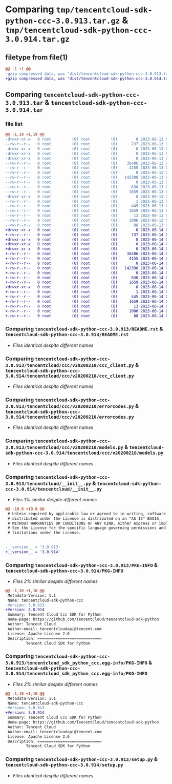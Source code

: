 # Comparing `tmp/tencentcloud-sdk-python-ccc-3.0.913.tar.gz` & `tmp/tencentcloud-sdk-python-ccc-3.0.914.tar.gz`

## filetype from file(1)

```diff
@@ -1 +1 @@
-gzip compressed data, was "dist/tencentcloud-sdk-python-ccc-3.0.913.tar", last modified: Tue Jun 13 02:06:13 2023, max compression
+gzip compressed data, was "dist/tencentcloud-sdk-python-ccc-3.0.914.tar", last modified: Wed Jun 14 00:20:52 2023, max compression
```

## Comparing `tencentcloud-sdk-python-ccc-3.0.913.tar` & `tencentcloud-sdk-python-ccc-3.0.914.tar`

### file list

```diff
@@ -1,19 +1,19 @@
-drwxr-xr-x   0 root         (0) root         (0)        0 2023-06-13 02:06:13.000000 tencentcloud-sdk-python-ccc-3.0.913/
--rw-r--r--   0 root         (0) root         (0)      737 2023-06-13 02:06:13.000000 tencentcloud-sdk-python-ccc-3.0.913/README.rst
-drwxr-xr-x   0 root         (0) root         (0)        0 2023-06-13 02:06:13.000000 tencentcloud-sdk-python-ccc-3.0.913/tencentcloud/
-drwxr-xr-x   0 root         (0) root         (0)        0 2023-06-13 02:06:13.000000 tencentcloud-sdk-python-ccc-3.0.913/tencentcloud/ccc/
-drwxr-xr-x   0 root         (0) root         (0)        0 2023-06-13 02:06:13.000000 tencentcloud-sdk-python-ccc-3.0.913/tencentcloud/ccc/v20200210/
--rw-r--r--   0 root         (0) root         (0)    36406 2023-06-13 02:06:13.000000 tencentcloud-sdk-python-ccc-3.0.913/tencentcloud/ccc/v20200210/ccc_client.py
--rw-r--r--   0 root         (0) root         (0)     4155 2023-06-13 02:06:13.000000 tencentcloud-sdk-python-ccc-3.0.913/tencentcloud/ccc/v20200210/errorcodes.py
--rw-r--r--   0 root         (0) root         (0)        0 2023-06-13 02:06:13.000000 tencentcloud-sdk-python-ccc-3.0.913/tencentcloud/ccc/v20200210/__init__.py
--rw-r--r--   0 root         (0) root         (0)   142398 2023-06-13 02:06:13.000000 tencentcloud-sdk-python-ccc-3.0.913/tencentcloud/ccc/v20200210/models.py
--rw-r--r--   0 root         (0) root         (0)        0 2023-06-13 02:06:13.000000 tencentcloud-sdk-python-ccc-3.0.913/tencentcloud/ccc/__init__.py
--rw-r--r--   0 root         (0) root         (0)      630 2023-06-13 02:06:13.000000 tencentcloud-sdk-python-ccc-3.0.913/tencentcloud/__init__.py
--rw-r--r--   0 root         (0) root         (0)     1659 2023-06-13 02:06:13.000000 tencentcloud-sdk-python-ccc-3.0.913/PKG-INFO
-drwxr-xr-x   0 root         (0) root         (0)        0 2023-06-13 02:06:13.000000 tencentcloud-sdk-python-ccc-3.0.913/tencentcloud_sdk_python_ccc.egg-info/
--rw-r--r--   0 root         (0) root         (0)        1 2023-06-13 02:06:13.000000 tencentcloud-sdk-python-ccc-3.0.913/tencentcloud_sdk_python_ccc.egg-info/dependency_links.txt
--rw-r--r--   0 root         (0) root         (0)      445 2023-06-13 02:06:13.000000 tencentcloud-sdk-python-ccc-3.0.913/tencentcloud_sdk_python_ccc.egg-info/SOURCES.txt
--rw-r--r--   0 root         (0) root         (0)     1659 2023-06-13 02:06:13.000000 tencentcloud-sdk-python-ccc-3.0.913/tencentcloud_sdk_python_ccc.egg-info/PKG-INFO
--rw-r--r--   0 root         (0) root         (0)       13 2023-06-13 02:06:13.000000 tencentcloud-sdk-python-ccc-3.0.913/tencentcloud_sdk_python_ccc.egg-info/top_level.txt
--rw-r--r--   0 root         (0) root         (0)     1006 2023-06-13 02:06:13.000000 tencentcloud-sdk-python-ccc-3.0.913/setup.py
--rw-r--r--   0 root         (0) root         (0)       88 2023-06-13 02:06:13.000000 tencentcloud-sdk-python-ccc-3.0.913/setup.cfg
+drwxr-xr-x   0 root         (0) root         (0)        0 2023-06-14 00:20:52.000000 tencentcloud-sdk-python-ccc-3.0.914/
+-rw-r--r--   0 root         (0) root         (0)      737 2023-06-14 00:20:52.000000 tencentcloud-sdk-python-ccc-3.0.914/README.rst
+drwxr-xr-x   0 root         (0) root         (0)        0 2023-06-14 00:20:52.000000 tencentcloud-sdk-python-ccc-3.0.914/tencentcloud/
+drwxr-xr-x   0 root         (0) root         (0)        0 2023-06-14 00:20:52.000000 tencentcloud-sdk-python-ccc-3.0.914/tencentcloud/ccc/
+drwxr-xr-x   0 root         (0) root         (0)        0 2023-06-14 00:20:52.000000 tencentcloud-sdk-python-ccc-3.0.914/tencentcloud/ccc/v20200210/
+-rw-r--r--   0 root         (0) root         (0)    36406 2023-06-14 00:20:52.000000 tencentcloud-sdk-python-ccc-3.0.914/tencentcloud/ccc/v20200210/ccc_client.py
+-rw-r--r--   0 root         (0) root         (0)     4155 2023-06-14 00:20:52.000000 tencentcloud-sdk-python-ccc-3.0.914/tencentcloud/ccc/v20200210/errorcodes.py
+-rw-r--r--   0 root         (0) root         (0)        0 2023-06-14 00:20:52.000000 tencentcloud-sdk-python-ccc-3.0.914/tencentcloud/ccc/v20200210/__init__.py
+-rw-r--r--   0 root         (0) root         (0)   142398 2023-06-14 00:20:52.000000 tencentcloud-sdk-python-ccc-3.0.914/tencentcloud/ccc/v20200210/models.py
+-rw-r--r--   0 root         (0) root         (0)        0 2023-06-14 00:20:52.000000 tencentcloud-sdk-python-ccc-3.0.914/tencentcloud/ccc/__init__.py
+-rw-r--r--   0 root         (0) root         (0)      630 2023-06-14 00:20:52.000000 tencentcloud-sdk-python-ccc-3.0.914/tencentcloud/__init__.py
+-rw-r--r--   0 root         (0) root         (0)     1659 2023-06-14 00:20:52.000000 tencentcloud-sdk-python-ccc-3.0.914/PKG-INFO
+drwxr-xr-x   0 root         (0) root         (0)        0 2023-06-14 00:20:52.000000 tencentcloud-sdk-python-ccc-3.0.914/tencentcloud_sdk_python_ccc.egg-info/
+-rw-r--r--   0 root         (0) root         (0)        1 2023-06-14 00:20:52.000000 tencentcloud-sdk-python-ccc-3.0.914/tencentcloud_sdk_python_ccc.egg-info/dependency_links.txt
+-rw-r--r--   0 root         (0) root         (0)      445 2023-06-14 00:20:52.000000 tencentcloud-sdk-python-ccc-3.0.914/tencentcloud_sdk_python_ccc.egg-info/SOURCES.txt
+-rw-r--r--   0 root         (0) root         (0)     1659 2023-06-14 00:20:52.000000 tencentcloud-sdk-python-ccc-3.0.914/tencentcloud_sdk_python_ccc.egg-info/PKG-INFO
+-rw-r--r--   0 root         (0) root         (0)       13 2023-06-14 00:20:52.000000 tencentcloud-sdk-python-ccc-3.0.914/tencentcloud_sdk_python_ccc.egg-info/top_level.txt
+-rw-r--r--   0 root         (0) root         (0)     1006 2023-06-14 00:20:52.000000 tencentcloud-sdk-python-ccc-3.0.914/setup.py
+-rw-r--r--   0 root         (0) root         (0)       88 2023-06-14 00:20:52.000000 tencentcloud-sdk-python-ccc-3.0.914/setup.cfg
```

### Comparing `tencentcloud-sdk-python-ccc-3.0.913/README.rst` & `tencentcloud-sdk-python-ccc-3.0.914/README.rst`

 * *Files identical despite different names*

### Comparing `tencentcloud-sdk-python-ccc-3.0.913/tencentcloud/ccc/v20200210/ccc_client.py` & `tencentcloud-sdk-python-ccc-3.0.914/tencentcloud/ccc/v20200210/ccc_client.py`

 * *Files identical despite different names*

### Comparing `tencentcloud-sdk-python-ccc-3.0.913/tencentcloud/ccc/v20200210/errorcodes.py` & `tencentcloud-sdk-python-ccc-3.0.914/tencentcloud/ccc/v20200210/errorcodes.py`

 * *Files identical despite different names*

### Comparing `tencentcloud-sdk-python-ccc-3.0.913/tencentcloud/ccc/v20200210/models.py` & `tencentcloud-sdk-python-ccc-3.0.914/tencentcloud/ccc/v20200210/models.py`

 * *Files identical despite different names*

### Comparing `tencentcloud-sdk-python-ccc-3.0.913/tencentcloud/__init__.py` & `tencentcloud-sdk-python-ccc-3.0.914/tencentcloud/__init__.py`

 * *Files 1% similar despite different names*

```diff
@@ -10,8 +10,8 @@
 # Unless required by applicable law or agreed to in writing, software
 # distributed under the License is distributed on an "AS IS" BASIS,
 # WITHOUT WARRANTIES OR CONDITIONS OF ANY KIND, either express or implied.
 # See the License for the specific language governing permissions and
 # limitations under the License.
 
 
-__version__ = '3.0.913'
+__version__ = '3.0.914'
```

### Comparing `tencentcloud-sdk-python-ccc-3.0.913/PKG-INFO` & `tencentcloud-sdk-python-ccc-3.0.914/PKG-INFO`

 * *Files 2% similar despite different names*

```diff
@@ -1,10 +1,10 @@
 Metadata-Version: 1.1
 Name: tencentcloud-sdk-python-ccc
-Version: 3.0.913
+Version: 3.0.914
 Summary: Tencent Cloud Ccc SDK for Python
 Home-page: https://github.com/TencentCloud/tencentcloud-sdk-python
 Author: Tencent Cloud
 Author-email: tencentcloudapi@tencent.com
 License: Apache License 2.0
 Description: ============================
         Tencent Cloud SDK for Python
```

### Comparing `tencentcloud-sdk-python-ccc-3.0.913/tencentcloud_sdk_python_ccc.egg-info/PKG-INFO` & `tencentcloud-sdk-python-ccc-3.0.914/tencentcloud_sdk_python_ccc.egg-info/PKG-INFO`

 * *Files 2% similar despite different names*

```diff
@@ -1,10 +1,10 @@
 Metadata-Version: 1.1
 Name: tencentcloud-sdk-python-ccc
-Version: 3.0.913
+Version: 3.0.914
 Summary: Tencent Cloud Ccc SDK for Python
 Home-page: https://github.com/TencentCloud/tencentcloud-sdk-python
 Author: Tencent Cloud
 Author-email: tencentcloudapi@tencent.com
 License: Apache License 2.0
 Description: ============================
         Tencent Cloud SDK for Python
```

### Comparing `tencentcloud-sdk-python-ccc-3.0.913/setup.py` & `tencentcloud-sdk-python-ccc-3.0.914/setup.py`

 * *Files identical despite different names*

